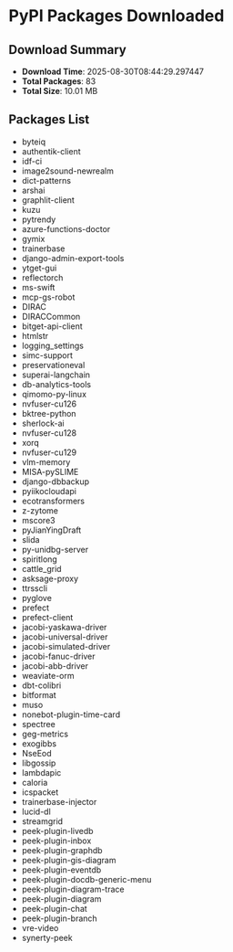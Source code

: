 # PyPI Packages Downloaded

## Download Summary
- **Download Time**: 2025-08-30T08:44:29.297447
- **Total Packages**: 83
- **Total Size**: 10.01 MB

## Packages List
- byteiq
- authentik-client
- idf-ci
- image2sound-newrealm
- dict-patterns
- arshai
- graphlit-client
- kuzu
- pytrendy
- azure-functions-doctor
- gymix
- trainerbase
- django-admin-export-tools
- ytget-gui
- reflectorch
- ms-swift
- mcp-gs-robot
- DIRAC
- DIRACCommon
- bitget-api-client
- htmlstr
- logging_settings
- simc-support
- preservationeval
- superai-langchain
- db-analytics-tools
- qimomo-py-linux
- nvfuser-cu126
- bktree-python
- sherlock-ai
- nvfuser-cu128
- xorq
- nvfuser-cu129
- vlm-memory
- MISA-pySLIME
- django-dbbackup
- pyiikocloudapi
- ecotransformers
- z-zytome
- mscore3
- pyJianYingDraft
- slida
- py-unidbg-server
- spiritlong
- cattle_grid
- asksage-proxy
- ttrsscli
- pyglove
- prefect
- prefect-client
- jacobi-yaskawa-driver
- jacobi-universal-driver
- jacobi-simulated-driver
- jacobi-fanuc-driver
- jacobi-abb-driver
- weaviate-orm
- dbt-colibri
- bitformat
- muso
- nonebot-plugin-time-card
- spectree
- geg-metrics
- exogibbs
- NseEod
- libgossip
- lambdapic
- caloria
- icspacket
- trainerbase-injector
- lucid-dl
- streamgrid
- peek-plugin-livedb
- peek-plugin-inbox
- peek-plugin-graphdb
- peek-plugin-gis-diagram
- peek-plugin-eventdb
- peek-plugin-docdb-generic-menu
- peek-plugin-diagram-trace
- peek-plugin-diagram
- peek-plugin-chat
- peek-plugin-branch
- vre-video
- synerty-peek
